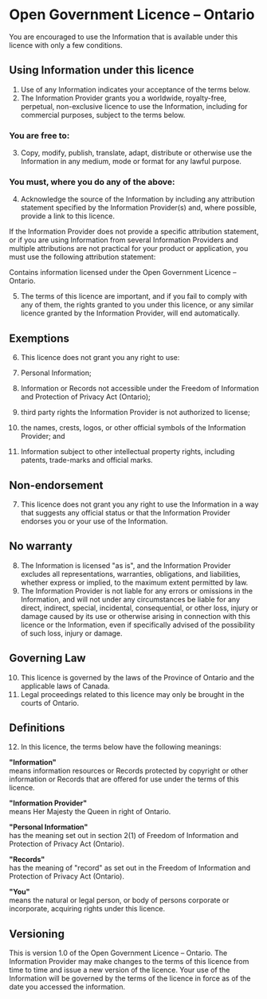 # Open Government Licence – Ontario

You are encouraged to use the Information that is available under this licence with only a few conditions.

## Using Information under this licence

1. Use of any Information indicates your acceptance of the terms below.
2. The Information Provider grants you a worldwide, royalty-free, perpetual, non-exclusive licence to use the Information, including for commercial purposes, subject to the terms below.

### You are free to:

3. Copy, modify, publish, translate, adapt, distribute or otherwise use the Information in any medium, mode or format for any lawful purpose.

### You must, where you do any of the above:

4. Acknowledge the source of the Information by including any attribution statement specified by the Information Provider(s) and, where possible, provide a link to this licence.

If the Information Provider does not provide a specific attribution statement, or if you are using Information from several Information Providers and multiple attributions are not practical for your product or application, you must use the following attribution statement:

Contains information licensed under the Open Government Licence – Ontario.

5. The terms of this licence are important, and if you fail to comply with any of them, the rights granted to you under this licence, or any similar licence granted by the Information Provider, will end automatically.

## Exemptions

6. This licence does not grant you any right to use:
  
  1. Personal Information;
  2. Information or Records not accessible under the Freedom of Information and Protection of Privacy Act (Ontario);
  3. third party rights the Information Provider is not authorized to license;
  4. the names, crests, logos, or other official symbols of the Information Provider; and
  5. Information subject to other intellectual property rights, including patents, trade-marks and official marks.

## Non-endorsement

7. This licence does not grant you any right to use the Information in a way that suggests any official status or that the Information Provider endorses you or your use of the Information.

## No warranty

8. The Information is licensed "as is", and the Information Provider excludes all representations, warranties, obligations, and liabilities, whether express or implied, to the maximum extent permitted by law.
9. The Information Provider is not liable for any errors or omissions in the Information, and will not under any circumstances be liable for any direct, indirect, special, incidental, consequential, or other loss, injury or damage caused by its use or otherwise arising in connection with this licence or the Information, even if specifically advised of the possibility of such loss, injury or damage.

## Governing Law

10. This licence is governed by the laws of the Province of Ontario and the applicable laws of Canada. 
11. Legal proceedings related to this licence may only be brought in the courts of Ontario.

## Definitions

12. In this licence, the terms below have the following meanings:

**"Information"**  
means information resources or Records protected by copyright or other information or Records that are offered for use under the terms of this licence.

**"Information Provider"**  
means Her Majesty the Queen in right of Ontario.

**"Personal Information"**  
has the meaning set out in section 2(1) of Freedom of Information and Protection of Privacy Act (Ontario).

**"Records"**  
has the meaning of "record" as set out in the Freedom of Information and Protection of Privacy Act (Ontario).

**"You"**  
means the natural or legal person, or body of persons corporate or incorporate, acquiring rights under this licence.

## Versioning  
This is version 1.0 of the Open Government Licence – Ontario. The Information Provider may make changes to the terms of this licence from time to time and issue a new version of the licence. Your use of the Information will be governed by the terms of the licence in force as of the date you accessed the information.
